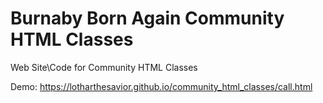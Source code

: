 # Burnaby Born Again Community HTML Classes

Web Site\Code for Community HTML Classes

Demo: https://lotharthesavior.github.io/community_html_classes/call.html
